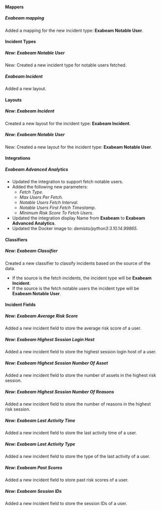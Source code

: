 #### Mappers

##### Exabeam mapping

Added a mapping for the new incident type: **Exabeam Notable User**.


#### Incident Types

##### New: Exabeam Notable User

New: Created a new incident type for notable users fetched.

##### Exabeam Incident

Added a new layout.


#### Layouts

##### New: Exabeam Incident

Created a new layout for the incident type: **Exabeam Incident**.

##### New: Exabeam Notable User

New: Created a new layout for the incident type: **Exabeam Notable User**.


#### Integrations

##### Exabeam Advanced Analytics

- Updated the integration to support fetch notable users.
- Added the following new parameters:
  - *Fetch Type*.
  - *Max Users Per Fetch*.
  - *Notable Users Fetch Interval*.
  - *Notable Users First Fetch Timestamp*.
  - *Minimum Risk Score To Fetch Users*.
- Updated the integration display Name from  **Exabeam** to  **Exabeam Advanced Analytics**.
- Updated the Docker image to: *demisto/python3:3.10.14.99865*.

#### Classifiers

##### New: Exabeam Classifier

 Created a new classifier to classify incidents based on the source of the data.

- If the source is the fetch incidents, the incident type will be **Exabeam Incident**.
- If the source is the fetch notable users the incident type will be **Exabeam Notable User**.

#### Incident Fields

##### New: Exabeam Average Risk Score

Added a new incident field to store the average risk score of a user.

##### New: Exabeam Highest Session Login Host

Added a new incident field to store the highest session login host of a user.

##### New: Exabeam Highest Session Number Of Asset

Added a new incident field to store the number of assets in the highest risk session.

##### New: Exabeam Highest Session Number Of Reasons

Added a new incident field to store the number of reasons in the highest risk session.

##### New: Exabeam Last Activity Time

Added a new incident field to store the last activity time of a user.

##### New: Exabeam Last Activity Type

Added a new incident field to store the type of the last activity of a user.

##### New: Exabeam Past Scores

Added a new incident field to store past risk scores of a user.

##### New: Exabeam Session IDs

Added a new incident field to store the session IDs of a user.
